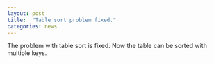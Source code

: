 ```yaml
---
layout: post
title:  "Table sort problem fixed."
categories: news
---
```

The problem with table sort is fixed.
Now the table can be sorted with multiple keys.
